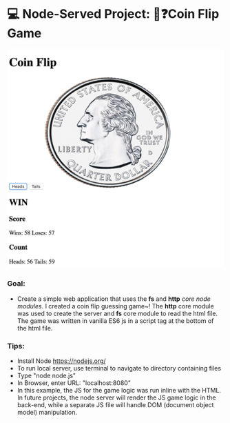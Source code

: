 #  💻 Node-Served Project: 🤑❓Coin Flip Game

![Preview](/img/preview.png)

### Goal:

- Create a simple web application that uses the **fs** and **http** *core node modules*. I created a coin flip guessing game~! The **http** core module was used to create the server and **fs** core module to read the html file. The game was written in vanilla ES6 js in a script tag at the bottom of the html file.

### Tips:

- Install Node https://nodejs.org/
- To run local server, use terminal to navigate to directory containing files
- Type "node node.js"
- In Browser, enter URL: "localhost:8080"
- In this example, the JS for the game logic was run inline with the HTML. In future projects, the node server will render the JS game logic in the back-end, while a separate JS file will handle DOM (document object model) manipulation. 
